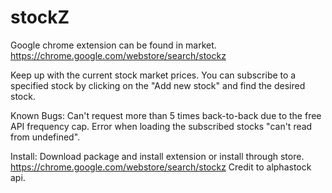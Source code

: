 # stockZ
Google chrome extension can be found in market.
https://chrome.google.com/webstore/search/stockz

Keep up with the current stock market prices.
You can subscribe to a specified stock by clicking on the "Add new stock" and find the desired stock.

Known Bugs:
Can't request more than 5 times back-to-back due to the free API frequency cap.
Error when loading the subscribed stocks "can't read from undefined".

Install:
Download package and install extension or install through store.
https://chrome.google.com/webstore/search/stockz
Credit to alphastock api.
